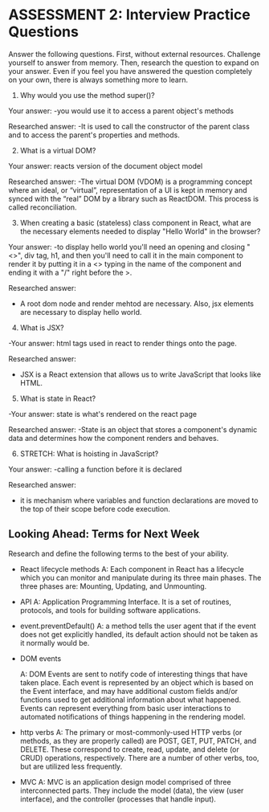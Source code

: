 # ASSESSMENT 2: Interview Practice Questions

Answer the following questions. First, without external resources. Challenge yourself to answer from memory. Then, research the question to expand on your answer. Even if you feel you have answered the question completely on your own, there is always something more to learn.

1. Why would you use the method super()?

  Your answer: 
  -you would use it to access a parent object's methods

  Researched answer: 
  -It is used to call the constructor of the parent class and to access the parent's properties and methods.



2. What is a virtual DOM?

  Your answer: reacts version of the document object model

  Researched answer: 
    -The virtual DOM (VDOM) is a programming concept where an ideal, or “virtual”, representation of a UI is kept in memory and synced with the “real” DOM by a library such as ReactDOM. This process is called reconciliation.


3. When creating a basic (stateless) class component in React, what are the necessary elements needed to display "Hello World" in the browser?

  Your answer:
  -to display hello world you'll need an opening and closing "<>", div tag, h1, and then you'll need to call it in the main component to render it by putting it in a <> typing in the name of the component and ending it with a "/" right before the >.

  Researched answer:
  - A root dom node  and render mehtod are necessary. Also, jsx elements are necessary to display hello world.


4. What is JSX?

  -Your answer: html tags used in react to render things onto the page.

  Researched answer:
  - JSX is a React extension that allows us to write JavaScript that looks like HTML.



5. What is state in React?

  -Your answer: state is what's rendered on the react page

  Researched answer: 
  -State is an object that stores a component's dynamic data and determines how the component renders and behaves.



6. STRETCH: What is hoisting in JavaScript?

  Your answer:
  -calling a function before it is declared

  Researched answer:
   - it is mechanism where variables and function declarations are moved to the top of their scope before code execution.


## Looking Ahead: Terms for Next Week

Research and define the following terms to the best of your ability.

- React lifecycle methods
  A: Each component in React has a lifecycle which you can monitor and manipulate during its three main phases.
  The three phases are: Mounting, Updating, and Unmounting.

- API
  A: Application Programming Interface. It is a set of routines, protocols, and tools for building software applications.

- event.preventDefault()
  A: a method tells the user agent that if the event does not get explicitly handled, its default action should not be taken as it normally would be.

- DOM events
  
  A: DOM Events are sent to notify code of interesting things that have taken place. Each event is represented by an object which is based on the Event interface, and may have additional custom fields and/or functions used to get additional information about what happened. Events can represent everything from basic user interactions to automated notifications of things happening in the rendering model.

- http verbs
  A: The primary or most-commonly-used HTTP verbs (or methods, as they are properly called) are POST, GET, PUT, PATCH, and DELETE. These correspond to create, read, update, and delete (or CRUD) operations, respectively. There are a number of other verbs, too, but are utilized less frequently.


- MVC
  A: MVC is an application design model comprised of three interconnected parts. They include the model (data), the view (user interface), and the controller (processes that handle input).